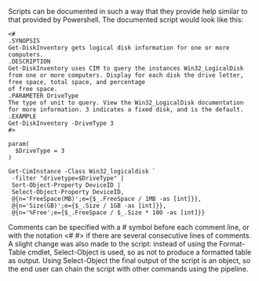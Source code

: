 Scripts can be documented in such a way that they provide help similar to that provided by Powershell. The documented script would look like this:

``` pwsh
<#
.SYNOPSIS
Get-DiskInventory gets logical disk information for one or more computers.
.DESCRIPTION
Get-DiskInventory uses CIM to query the instances Win32_LogicalDisk from one or more computers. Display for each disk the drive letter, free space, total space, and percentage
of free space.
.PARAMETER DriveType
The type of unit to query. View the Win32_LogicalDisk documentation for more information. 3 indicates a fixed disk, and is the default.
.EXAMPLE
Get-DiskInventory -DriveType 3
#>

param(
  $DriveType = 3
)

Get-CimInstance -Class Win32_logicaldisk `
 -filter "drivetype=$DriveType" |
 Sort-Object-Property DeviceID |
 Select-Object-Property DeviceID,
 @{n='FreeSpace(MB)';e={$_.FreeSpace / 1MB -as [int]}},
 @{n='Size(GB)';e={$_.Size / 1GB -as [int]}},
 @{n='%Free';e={$_.FreeSpace / $_.Size * 100 -as [int]}}

```

Comments can be specified with a # symbol before each comment line, or with the notation <# #> if there are several consecutive lines of comments.
A slight change was also made to the script: instead of using the Format-Table cmdlet, Select-Object is used, so as not to produce a formatted table as output. Using Select-Object the final output of the script is an object, so the end user can chain the script with other commands using the pipeline.
